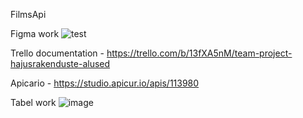 F i l m s A p i 

Figma work ![test](https://github.com/user-attachments/assets/d9a071e4-1ca4-4c2d-b4a0-ec6fea43e92b)


Trello documentation - https://trello.com/b/13fXA5nM/team-project-hajusrakenduste-alused

Apicario - https://studio.apicur.io/apis/113980

Tabel work
![image](https://github.com/user-attachments/assets/526276fe-69ae-46ac-b217-5f4353a37b6d)



 
 
